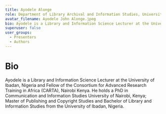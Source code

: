 ```yaml
---
title: Ayodele Alonge
role: Department of Library Archival and Information Studies, University of Ibadan (Nigeria) & Consortium for Advanced Research Training in Africa (Nairobi, Kenya) 
avatar_filename: Ayodele John Alonge.jpeg
bio: Ayodele is a Library and Information Science Lecturer at the University of Ibadan, Nigeria and Fellow of the Consortium for Advanced Research Training in Africa (CARTA), Nairobi Kenya.  He holds a PhD in Communication and Information Studies University of Nairobi, Kenya; Master of Publishing and Copyright Studies and Bachelor of Library and Information Studies from the University of Ibadan, Nigeria. 
superuser: false
user_groups:
  - Presenters
  - Authors
---
```

# Bio

Ayodele is a Library and Information Science Lecturer at the University of Ibadan, Nigeria and Fellow of the Consortium for Advanced Research Training in Africa (CARTA), Nairobi Kenya.  He holds a PhD in Communication and Information Studies University of Nairobi, Kenya; Master of Publishing and Copyright Studies and Bachelor of Library and Information Studies from the University of Ibadan, Nigeria.
